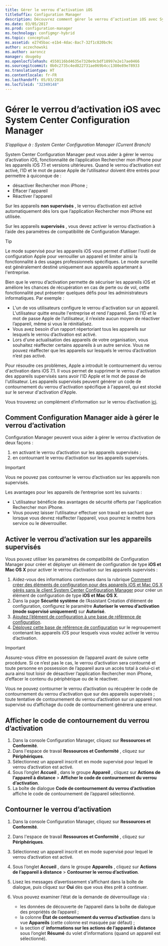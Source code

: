 ```yaml
---
title: Gérer le verrou d’activation iOS
titleSuffix: Configuration Manager
description: Découvrez comment gérer le verrou d’activation iOS avec System Center Configuration Manager.
ms.date: 03/05/2017
ms.prod: configuration-manager
ms.technology: configmgr-hybrid
ms.topic: conceptual
ms.assetid: e2745bac-e1b4-4dac-8ac7-32f1c820bc9c
author: aczechowski
ms.author: aaroncz
manager: dougeby
ms.openlocfilehash: 4550116bd4635e7320e9cbdf18997e2e17ae0466
ms.sourcegitcommit: 0b0c2735c4ed822731ae069b4cc1380e89e78933
ms.translationtype: HT
ms.contentlocale: fr-FR
ms.lasthandoff: 05/03/2018
ms.locfileid: "32349148"
---
```

# <a name="manage-ios-activation-lock-with-system-center-configuration-manager"></a>Gérer le verrou d’activation iOS avec System Center Configuration Manager

*S’applique à : System Center Configuration Manager (Current Branch)*


System Center Configuration Manager peut vous aider à gérer le verrou d’activation iOS, fonctionnalité de l’application Rechercher mon iPhone pour les appareils iOS 7.1 et versions ultérieures. Quand le verrou d’activation est activé, l’ID et le mot de passe Apple de l’utilisateur doivent être entrés pour permettre à quiconque de :

- désactiver Rechercher mon iPhone ;
- Effacer l'appareil
- Réactiver l'appareil

Sur les appareils **non supervisés** , le verrou d’activation est activé automatiquement dès lors que l’application Rechercher mon iPhone est utilisée.

Sur les appareils **supervisés** , vous devez activer le verrou d’activation à l’aide des paramètres de compatibilité de Configuration Manager.

> [!TIP]
> Le mode supervisé pour les appareils iOS vous permet d'utiliser l'outil de configuration Apple pour verrouiller un appareil et limiter ainsi la fonctionnalité à des usages professionnels spécifiques. Le mode surveillé est généralement destiné uniquement aux appareils appartenant à l'entreprise.

Bien que le verrou d’activation permette de sécuriser les appareils iOS et améliore les chances de récupération en cas de perte ou de vol, cette fonctionnalité peut présenter quelques défis pour les administrateurs informatiques. Par exemple :

- L'un de vos utilisateurs configure le verrou d'activation sur un appareil. L'utilisateur quitte ensuite l'entreprise et rend l'appareil. Sans l’ID et le mot de passe Apple de l’utilisateur, il n’existe aucun moyen de réactiver l’appareil, même si vous le réinitialisez.
- Vous avez besoin d’un rapport répertoriant tous les appareils sur lesquels le verrou d’activation est activé.
- Lors d'une actualisation des appareils de votre organisation, vous souhaitez réaffecter certains appareils à un autre service. Vous ne pouvez réaffecter que les appareils sur lesquels le verrou d’activation n’est pas activé.


Pour résoudre ces problèmes, Apple a introduit le contournement du verrou d'activation dans iOS 7.1. Il vous permet de supprimer le verrou d'activation des appareils supervisés sans avoir l'ID Apple et le mot de passe de l'utilisateur. Les appareils supervisés peuvent générer un code de contournement du verrou d'activation spécifique à l'appareil, qui est stocké sur le serveur d'activation d'Apple.

Vous trouverez un complément d’information sur le verrou d’activation [ici](https://support.apple.com/HT201365).

## <a name="how-configuration-manager-helps-you-manage-activation-lock"></a>Comment Configuration Manager aide à gérer le verrou d’activation

Configuration Manager peuvent vous aider à gérer le verrou d’activation de deux façons :

1. en activant le verrou d’activation sur les appareils supervisés ;
2. en contournant le verrou d’activation sur les appareils supervisés.

> [!IMPORTANT]
> Vous ne pouvez pas contourner le verrou d’activation sur les appareils non supervisés.

Les avantages pour les appareils de l’entreprise sont les suivants :



- L'utilisateur bénéficie des avantages de sécurité offerts par l'application Rechercher mon iPhone.
- Vous pouvez laisser l’utilisateur effectuer son travail en sachant que lorsque vous devrez réaffecter l’appareil, vous pourrez le mettre hors service ou le déverrouiller.


## <a name="enable-activation-lock-on-supervised-devices"></a>Activer le verrou d’activation sur les appareils supervisés

Vous pouvez utiliser les paramètres de compatibilité de Configuration Manager pour créer et déployer un élément de configuration de type **iOS et Mac OS X** pour activer le verrou d’activation sur les appareils supervisés :

1. Aidez-vous des informations contenues dans la rubrique [Comment créer des éléments de configuration pour des appareils iOS et Mac OS X gérés sans le client System Center Configuration Manager](/sccm/compliance/deploy-use/create-configuration-items-for-ios-and-mac-os-x-devices-managed-without-the-client) pour créer un élément de configuration de type **iOS et Mac OS X**.
2. Dans la page **Sécurité système** de l’Assistant Création d’élément de configuration, configurez le paramètre **Autoriser le verrou d’activation (mode supervisé uniquement)** sur **Autorisé**.
3. [Ajoutez l’élément de configuration à une base de référence de configuration](/sccm/compliance/deploy-use/create-configuration-baselines).
4. [Déployez cette base de référence de configuration](/sccm/compliance/deploy-use/deploy-configuration-baselines) sur le regroupement contenant les appareils iOS pour lesquels vous voulez activer le verrou d’activation.

> [!IMPORTANT]
> Assurez-vous d’être en possession de l’appareil avant de suivre cette procédure. Si ce n’est pas le cas, le verrou d’activation sera contourné et toute personne en possession de l’appareil aura un accès total à celui-ci et aura ainsi tout loisir de désactiver l’application Rechercher mon iPhone, d’effacer le contenu du périphérique ou de le réactiver.

Vous ne pouvez contourner le verrou d’activation ou récupérer le code de contournement du verrou d’activation que sur des appareils supervisés ; toute tentative de contournement du verrou d’activation sur un appareil non supervisé ou d’affichage du code de contournement générera une erreur.



## <a name="view-the-activation-lock-bypass-code"></a>Afficher le code de contournement du verrou d’activation

1. Dans la console Configuration Manager, cliquez sur **Ressources et Conformité**.
2. Dans l'espace de travail **Ressources et Conformité** , cliquez sur **Périphériques**.
3. Sélectionnez un appareil inscrit et en mode supervisé pour lequel le verrou d’activation est activé.
4. Sous l’onglet **Accueil** , dans le groupe **Appareil** , cliquez sur **Actions de l’appareil à distance** > **Afficher le code de contournement du verrou d’activation**.
5. La boîte de dialogue **Code de contournement du verrou d’activation** affiche le code de contournement de l’appareil sélectionné.

## <a name="bypass-activation-lock"></a>Contourner le verrou d’activation

1. Dans la console Configuration Manager, cliquez sur **Ressources et Conformité**.
2. Dans l'espace de travail **Ressources et Conformité** , cliquez sur **Périphériques**.
3. Sélectionnez un appareil inscrit et en mode supervisé pour lequel le verrou d’activation est activé.
3. Sous l’onglet **Accueil** , dans le groupe **Appareils** , cliquez sur **Actions de l’appareil à distance** > **Contourner le verrou d’activation**.
5. Lisez les messages d’avertissement s’affichant dans la boîte de dialogue, puis cliquez sur **Oui** dès que vous êtes prêt à continuer.
6. Vous pouvez examiner l’état de la demande de déverrouillage via :

    - les données de découverte de l’appareil dans la boîte de dialogue des propriétés de l’appareil ;
    - la colonne **État de contournement du verrou d’activation** dans la vue **Appareils** (cette colonne est masquée par défaut) ;
    - la section d’ **informations sur les actions de l’appareil à distance** sous l’onglet **Résumé** du volet d’informations (quand un appareil est sélectionné).
